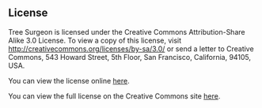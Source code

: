## License

Tree Surgeon is licensed under the Creative Commons Attribution-Share Alike 3.0 License. To view a copy of this license, visit http://creativecommons.org/licenses/by-sa/3.0/ or send a letter to Creative Commons, 543 Howard Street, 5th Floor, San Francisco, California, 94105, USA.

You can view the license online [here](http://www.codeplex.com/treesurgeon/Project/License.aspx).

You can view the full license on the Creative Commons site [here](http://creativecommons.org/licenses/by-sa/3.0/).